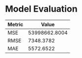 # Model Evaluation

| Metric | Value |
|--------|--------|
| MSE | 53998662.8004 |
| RMSE | 7348.3782 |
| MAE | 5572.6522 |
